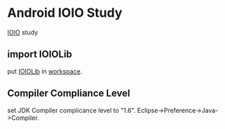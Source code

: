 Android IOIO Study
==================
[IOIO](http://www.sparkfun.com/products/10748) study


import IOIOLib
--------------

put [IOIOLib](https://www.sparkfun.com/tutorial/ioio/IOIOLib.zip) in [workspace](http://gyazo.com/d9eddbae564ce8cc68311087e9e02409.png).



Compiler Compliance Level
-------------------------

set JDK Compiler complicance level to "1.6". Eclipse->Preference->Java->Compiler.

